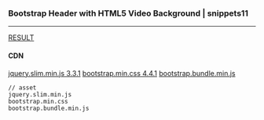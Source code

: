 ### Bootstrap Header with HTML5 Video Background | snippets11
---



[RESULT](https://jsfiddle.net/StartBootstrap/enajc82d/)


#### CDN
[jquery.slim.min.js 3.3.1](https://code.jquery.com/jquery-3.3.1.slim.min.js)
[bootstrap.min.css 4.4.1](https://maxcdn.bootstrapcdn.com/bootstrap/4.4.1/css/bootstrap.min.css)
[bootstrap.bundle.min.js](https://cdnjs.cloudflare.com/ajax/libs/twitter-bootstrap/5.0.0-alpha1/js/bootstrap.bundle.min.js)


```
// asset
jquery.slim.min.js
bootstrap.min.css
bootstrap.bundle.min.js
```


```
```

